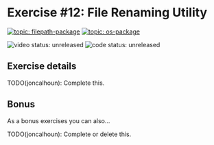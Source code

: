 # Exercise #12: File Renaming Utility

[![topic: filepath-package](https://img.shields.io/badge/topic-filepath%20package-green.svg?style=flat-square)](https://github.com/search?q=topic%3Afilepath-package+org%3Agophercises&type=Repositories)
[![topic: os-package](https://img.shields.io/badge/topic-os%20package-green.svg?style=flat-square)](https://github.com/search?q=topic%3Aos-package+org%3Agophercises&type=Repositories)

![video status: unreleased](https://img.shields.io/badge/video%20status-unreleased-red.svg?style=flat-square)
![code status: unreleased](https://img.shields.io/badge/code%20status-unreleased-red.svg?style=flat-square)

## Exercise details

TODO(joncalhoun): Complete this.

## Bonus

As a bonus exercises you can also...

TODO(joncalhoun): Complete or delete this.
